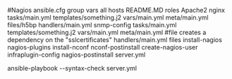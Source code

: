 #Nagios
ansible.cfg
group vars
  all
hosts 
README.MD
roles
  Apache2
  nginx
     tasks/main.yml
     templates/something.j2
     vars/main.yml
     meta/main.yml 
     files/h5bp
     handlers/main.yml
  snmp-config
     tasks/main.yml
     templates/something.j2
     vars/main.yml
     meta/main.yml #file creates a dependency on the "sslcertificates"
     handlers/main.yml
     files
   install-nagios
   nagios-plugins
   install-nconf
   nconf-postinstall
   create-nagios-user
   infraplugin-config
   nagios-postinstall
server.yml

ansible-playbook --syntax-check server.yml
